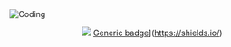 <img align="center" alt="Coding" src="https://media.discordapp.net/attachments/546002217711435798/994314888602210334/Group_1_1.png?width=994&height=459">

<div align="center" display="flex" flexDirection="row">
  
![](https://komarev.com/ghpvc/?username=yuriMartins&color=blueviolet&label=Visualizações) 
 [Generic badge](https://img.shields.io/badge/Repositórios-11-blueviolet)](https://shields.io/)

</div>
